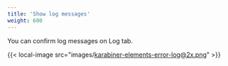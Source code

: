 ```yaml
---
title: 'Show log messages'
weight: 600
---
```


You can confirm log messages on Log tab.

{{< local-image src="images/karabiner-elements-error-log@2x.png" >}}
